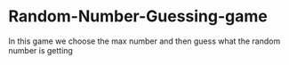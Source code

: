 # Random-Number-Guessing-game
In this game we choose the max number and then guess what the random  number is getting
